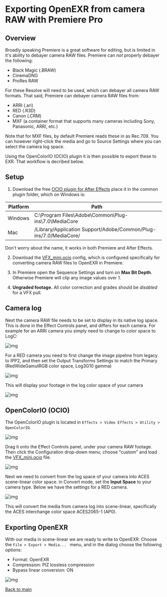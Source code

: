 # Exporting OpenEXR from camera RAW with Premiere Pro

## Overview

Broadly speaking Premiere is a great software for editing, but is limited in it's ability to debayer camera RAW files. Premiere can *not* properly debayer the following:

- Black Magic (.BRAW)
- CinemaDNG
- ProRes RAW

For these Resolve will need to be used, which can debayer all camera RAW formats. That said, Premiere can debayer camera RAW files from:

 - ARRI (.ari)
 - RED (.R3D)
 - Canon (.CRM)
 - MXF (a container format that supports many cameras including Sony, Panasonic, ARRI, etc.)

Note that for MXF files, by default Premiere reads these in as Rec.709. You can however right-click the media and go to Source Settings where you can select the camera log space.
 
Using the OpenColorIO (OCIO) plugin it is then possible to export these to EXR. That workflow is decribed below.


## Setup

  1. Download the free [OCIO plugin for After Effects](https://fnordware.blogspot.com/2012/05/opencolorio-for-after-effects.html) place it in the common plugin folder, which on Windows is:<br>

| Platform	| Path
|-----------|---------------------------------------------------------------
| Windows	| C:\Program Files\Adobe\Common\Plug-ins\7.0\MediaCore
| Mac	      | /Library/Application Support/Adobe/Common/Plug-ins/7.0/MediaCore/ 

Don't worry about the name, it works in both Premiere and After Effects.

  2. Download the [VFX_mini.ocio](https://github.com/sharktacos/OpenColorIO-configs/blob/main/software/Premiere/VFX_mini.ocio) config, which is configured specifically for converting camera RAW files to OpenEXR in Premiere. 

  3. In Premiere open the Sequence Settings and turn on  **Max Bit Depth**. Otherwise Premiere will clip any image values over 1. 
  4. **Ungraded footage.** All color correction and grades should be *disabled* for a VFX pull.

## Camera log

Next the camera RAW file needs to be set to display in its native log space. This is done in the Effect Controls panel, and differs for each camera. For example for an ARRI camera you simply need to change to color space to LogC:

![img](img/premiereB1.jpg)

For a RED camera you need to first change the image pipeline from legacy to IPP2, and then set the Output Transforms Settings to match the Primary (RedWideGamutRGB color space, Log3G10 gamma)

![img](img/premiereB2.jpg)

This will display your footage in the log color space of your camera

![img](img/premiereB7.jpg)


## OpenColorIO (OCIO)

The OpenColorIO plugin is located in ````Effects > Video Effects > Utility > OpenColorIO````. 

![img](img/premiereB3.jpg)

Drag it onto the Effect Controls panel, under your camera RAW footage. Then click the Configuration drop-down menu, choose "custom" and load the [VFX_mini.ocio](https://github.com/sharktacos/OpenColorIO-configs/blob/main/software/Premiere/VFX_mini.ocio) file.

![img](img/premiereB4.jpg)

Next we need to convert from the log space of your camera into ACES scene-linear color space. in Convert mode, set the **Input Space** to your camera type. Below we have the settings for a RED camera.

![img](img/premiereB5.jpg)

This will convert the media from camera log into scene-linear, specifically the ACES interchange color space ACES2065-1 (AP0).


## Exporting OpenEXR

With our media in scene-linear we are ready to write to OpenEXR. Choose the ```File > Export > Media... ``` menu, and in the dialog choose the following options:

 - Format: OpenEXR
 - Compression: PIZ lossless compression 
 - Bypass linear conversion: ON

![img](img/premiereB6.jpg)


[Back to main](../StdX_ACES)
